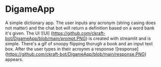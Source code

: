 # DigameApp
A simple dictionary app. The user inputs any acronym (string casing does not matter) and the chat bot will return a definition based on a word bank it's given. The UI ![UI] (https://github.com/ckraft-bot/DigameApp/blob/main/prompt.PNG) is created with streamlit and is simple. There's a gif of snoopy flipping thorugh a book and an input text box. After the user types in their acroynm a response ![response] (https://github.com/ckraft-bot/DigameApp/blob/main/response.PNG) appears.
